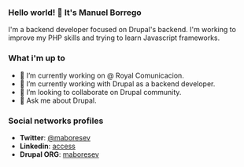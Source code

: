 ### Hello world! 👋 It's Manuel Borrego
I'm a backend developer focused on Drupal's backend. I'm working to improve my PHP skills and trying to learn Javascript frameworks.

### What i'm up to
- 🔭 I’m currently working on @ Royal Comunicacion.
- 🌱 I’m currently working with Drupal as a backend developer.
- 👯 I’m looking to collaborate on Drupal community.
- 💬 Ask me about Drupal.

### Social networks profiles
- **Twitter**: [@maboresev](https://twitter.com/maboresev)
- **Linkedin**: [access](https://www.linkedin.com/in/manuel-borrego-reina/)
- **Drupal ORG**: [maboresev](https://www.drupal.org/u/maboresev)
